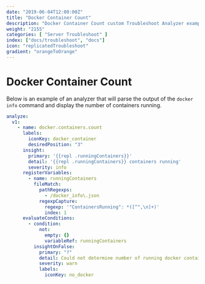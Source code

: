 ```yaml
---
date: "2019-06-04T12:00:00Z"
title: "Docker Container Count"
description: "Docker Container Count custom Troubleshoot Analyzer example"
weight: "2155"
categories: [ "Server Troubleshoot" ]
index: ["docs/troubleshoot", "docs"]
icon: "replicatedTroubleshoot"
gradient: "orangeToOrange"
---
```


# Docker Container Count

Below is an example of an analyzer that will parse the output of the `docker info` command and display the number of containers running.

```yaml
analyze:
  v1:
    - name: docker.containers.count
      labels:
        iconKey: docker_container
        desiredPosition: "3"
      insight:
        primary: '{{repl .runningContainers}}'
        detail: '{{repl .runningContainers}} containers running'
        severity: info
      registerVariables:
        - name: runningContainers
          fileMatch:
            pathRegexps:
              - /docker_info\.json
            regexpCapture:
              regexp: '"ContainersRunning": *([^",\n]+)'
              index: 1
      evaluateConditions:
        - condition:
            not:
              empty: {}
              variableRef: runningContainers
          insightOnFalse:
            primary: "?"
            detail: Could not determine number of running docker containers
            severity: warn
            labels:
              iconKey: no_docker
```
